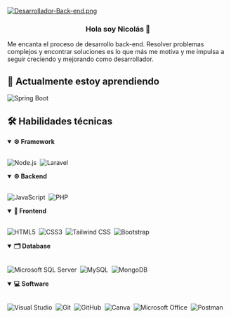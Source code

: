 [![Desarrollador-Back-end.png](https://i.postimg.cc/WbY18FJb/Desarrollador-Back-end.png)](https://postimg.cc/crYW4JmV)
<h3 align="center">Hola soy Nicolás 👋</h3>

Me encanta el proceso de desarrollo back-end. Resolver problemas complejos y encontrar soluciones es lo que más me motiva y me impulsa a seguir creciendo y mejorando como desarrollador.
## 🌱 Actualmente estoy aprendiendo
![Spring Boot](https://img.shields.io/badge/Spring%20Boot-6DB33F?style=for-the-badge&logo=SpringBoot&logoColor=white)
## 🛠️ Habilidades técnicas

<details open>
<summary><b>⚙️ Framework</b></summary>
<br>
  
![Node.js](https://img.shields.io/badge/-Node.js-black?style=for-the-badge&logo=Node.js&logoColor=339933)&nbsp;
![Laravel](https://img.shields.io/badge/-Laravel-FF2D20?style=for-the-badge&logo=Laravel&logoColor=white)&nbsp;
  
</details>

<details open>
<summary><b>⚙️ Backend</b></summary>
<br>
  
![JavaScript](https://img.shields.io/badge/-JavaScript-F7DF1E?style=for-the-badge&logo=JavaScript&logoColor=black)&nbsp;
![PHP](https://img.shields.io/badge/-PHP-777BB4?style=for-the-badge&logo=Php&logoColor=white)&nbsp;


  
</details>

<details open>
<summary><b>🎨 Frontend</b></summary>
<br>
  
![HTML5](https://img.shields.io/badge/-HTML5-E34F26?style=for-the-badge&logo=html5&logoColor=white)&nbsp;
![CSS3](https://img.shields.io/badge/-CSS3-1572B6?style=for-the-badge&logo=css3)&nbsp;
![Tailwind CSS](https://img.shields.io/badge/Tailwind%20CSS-06B6D4?style=for-the-badge&logo=Tailwind%20CSS&logoColor=white)&nbsp;
![Bootstrap](https://img.shields.io/badge/-Bootstrap-563D7C?style=for-the-badge&logo=bootstrap)&nbsp;
  
</details>

<details open>
<summary><b>🗂️ Database</b></summary>
<br>
  
![Microsoft SQL Server](https://img.shields.io/badge/-%20SQL%20Server-CC2927?style=for-the-badge&logo=Microsoft%20SQL%20Server&logoColor=white)&nbsp;
![MySQL](https://img.shields.io/badge/-%20SQL%20Server-4479A1?style=for-the-badge&logo=MySQL&logoColor=white)&nbsp;
![MongoDB](https://img.shields.io/badge/Mongodb-E8E7D5?style=for-the-badge&logo=Mongodb&logoColor=3FA037)&nbsp;

</details>

<details open>
<summary><b>💻 Software</b></summary>
<br>

![Visual Studio](https://img.shields.io/badge/-Visual%20Studio%20Code-007ACC?style=for-the-badge&logo=Visual%20Studio%20Code&logoColor=white)&nbsp;
![Git](https://img.shields.io/badge/-Git-F05032?style=for-the-badge&logo=git&logoColor=white)&nbsp;
![GitHub](https://img.shields.io/badge/-Github-181717?style=for-the-badge&logo=Github&logoColor=white)&nbsp;
![Canva](https://img.shields.io/badge/-Canva-00C4CC?style=for-the-badge&logo=Canva&logoColor=white)&nbsp;
![Microsoft Office](https://img.shields.io/badge/-Microsoft%20Office-D83B01?style=for-the-badge&logo=Microsoft%20Office&logoColor=white)&nbsp;
![Postman](https://img.shields.io/badge/postman-EF5B25?style=for-the-badge&logo=postman&logoColor=white)&nbsp;
  
</details>


<!--
**NicolasOrrego/NicolasOrrego** is a ✨ _special_ ✨ repository because its `README.md` (this file) appears on your GitHub profile.

Here are some ideas to get you started:

- 🔭 I’m currently working on ...
- 🌱 I’m currently learning ...
- 👯 I’m looking to collaborate on ...
- 🤔 I’m looking for help with ...
- 💬 Ask me about ...
- 📫 How to reach me: ...
- 😄 Pronouns: ...
- ⚡ Fun fact: ...
-->
